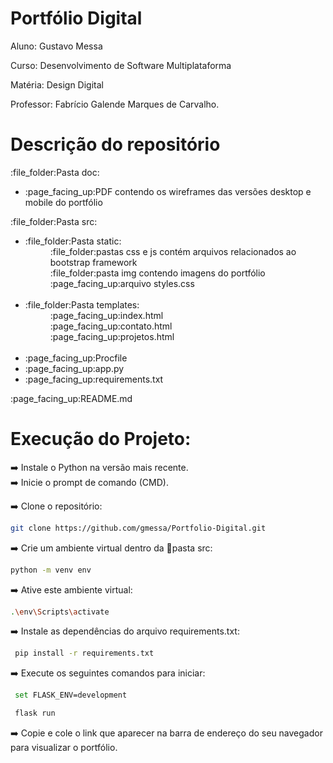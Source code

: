 # Portfólio Digital
Aluno: Gustavo Messa

Curso: Desenvolvimento de Software Multiplataforma

Matéria: Design Digital

Professor: Fabrício Galende Marques de Carvalho.

# Descrição do repositório
<p>:file_folder:Pasta doc:<p> 
<ul>
  <li>:page_facing_up:PDF contendo os wireframes das versões desktop e mobile do portfólio</li>
</ul>
<p>:file_folder:Pasta src:</p> 
<ul> 
  <li>:file_folder:Pasta static:</li>
  <dd>:file_folder:pastas css e js contém arquivos relacionados ao bootstrap framework</dd>
  <dd>:file_folder:pasta img contendo imagens do portfólio</dd>
  <dd>:page_facing_up:arquivo styles.css</dd><br>

  <li>:file_folder:Pasta templates:</li>
  <dd>:page_facing_up:index.html</dd>
  <dd>:page_facing_up:contato.html</dd>
  <dd>:page_facing_up:projetos.html</dd><br>
  
  <li>:page_facing_up:Procfile</li>
  <li>:page_facing_up:app.py</li>
  <li>:page_facing_up:requirements.txt</li>
</ul>

<p>:page_facing_up:README.md</p>

# Execução do Projeto:
:arrow_right: Instale o Python na versão mais recente.<br>
:arrow_right: Inicie o prompt de comando (CMD).

:arrow_right: Clone o repositório:
```bash
git clone https://github.com/gmessa/Portfolio-Digital.git
```

:arrow_right: Crie um ambiente virtual dentro da :file_folder:pasta src:
```bash
python -m venv env
```
:arrow_right: Ative este ambiente virtual:
```bash
.\env\Scripts\activate
```
:arrow_right: Instale as dependências do arquivo requirements.txt:
```bash
 pip install -r requirements.txt
```
:arrow_right: Execute os seguintes comandos para iniciar:
```bash
 set FLASK_ENV=development
```
```bash
 flask run
```
:arrow_right: Copie e cole o link que aparecer na barra de endereço do seu navegador para visualizar o portfólio.


    
